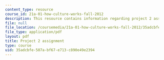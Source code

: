 ```yaml
---
content_type: resource
course_id: 21a-01-how-culture-works-fall-2012
description: This resource contains information regarding project 2 assignment.
file: null
file_location: /coursemedia/21a-01-how-culture-works-fall-2012/35adcbfe507abf67e713c890e49e2394_MIT21A_01F12_Project_Two.pdf
file_type: application/pdf
layout: pdf
title: Project 2 assignment
type: course
uid: 35adcbfe-507a-bf67-e713-c890e49e2394
---
```

